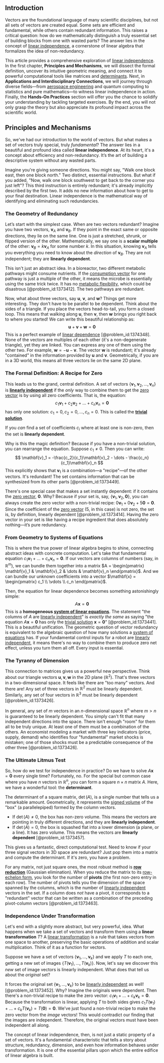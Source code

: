 ## Introduction
Vectors are the foundational language of many scientific disciplines, but not all sets of vectors are created equal. Some sets are efficient and fundamental, while others contain redundant information. This raises a critical question: how do we mathematically distinguish a truly essential set of building blocks from one with wasted parts? The answer lies in the concept of [linear independence](@article_id:153265), a cornerstone of linear algebra that formalizes the idea of non-redundancy.

This article provides a comprehensive exploration of [linear independence](@article_id:153265). In the first chapter, **Principles and Mechanisms**, we will dissect the formal definition, uncover its intuitive geometric meaning, and connect it to powerful computational tools like matrices and [determinants](@article_id:276099). Next, in **Applications and Interdisciplinary Connections**, we will journey through diverse fields—from [aerospace engineering](@article_id:268009) and quantum computing to statistics and pure mathematics—to witness linear independence in action. Finally, the **Hands-On Practices** section will offer you the chance to solidify your understanding by tackling targeted exercises. By the end, you will not only grasp the theory but also appreciate its profound impact across the scientific world.

## Principles and Mechanisms

So, we've had our introduction to the world of vectors. But what makes a set of vectors truly special, truly *fundamental*? The answer lies in a beautiful and profound idea called **linear independence**. At its heart, it's a concept about efficiency and non-redundancy. It’s the art of building a descriptive system without any wasted parts.

Imagine you're giving someone directions. You might say, "Walk one block east, then one block north." Two distinct, essential instructions. But what if you added, "Now, walk one block southwest to get back to the corner you just left"? This third instruction is entirely redundant; it's already implicitly described by the first two. It adds no new information about how to get to your final destination. Linear independence is the mathematical way of identifying and eliminating such redundancies.

### The Geometry of Redundancy

Let’s start with the simplest case. When are two vectors redundant? Imagine you have two vectors, $\mathbf{v}_A$ and $\mathbf{v}_B$. If they point in the exact same or opposite directions, they lie on the same line. One is just a stretched, shrunk, or flipped version of the other. Mathematically, we say one is a **scalar multiple** of the other: $\mathbf{v}_B = k \mathbf{v}_A$ for some number $k$. In this situation, knowing $\mathbf{v}_A$ tells you everything you need to know about the *direction* of $\mathbf{v}_B$. They are not independent; they are **linearly dependent**.

This isn't just an abstract idea. In a bioreactor, two different metabolic pathways might consume nutrients. If the [consumption vector](@article_id:189264) for one pathway is just a multiple of the other, it means the microbe is essentially using the same trick twice. It has no [metabolic flexibility](@article_id:154098), which could be disastrous [@problem_id:1373412]. The two pathways are redundant.

Now, what about three vectors, say $\mathbf{u}$, $\mathbf{v}$, and $\mathbf{w}$? Things get more interesting. They don't have to be parallel to be dependent. Think about the sides of a triangle. If you place the vectors head-to-tail, you form a closed loop. This means that walking along $\mathbf{u}$, then $\mathbf{v}$, then $\mathbf{w}$ brings you right back to where you started! We can write this beautiful relationship as:
$$ \mathbf{u} + \mathbf{v} + \mathbf{w} = \mathbf{0} $$
This is a perfect example of [linear dependence](@article_id:149144) [@problem_id:1374348]. None of the vectors are multiples of each other (it's a non-degenerate triangle), yet they are linked. You can express any one of them using the other two. For example, $\mathbf{w} = -\mathbf{u} - \mathbf{v}$. The vector $\mathbf{w}$ is redundant; it's already "contained" in the information provided by $\mathbf{u}$ and $\mathbf{v}$. Geometrically, if you are in a 3D world, this means all three vectors lie on the same 2D plane.

### The Formal Definition: A Recipe for Zero

This leads us to the grand, central definition. A set of vectors $\{\mathbf{v}_1, \mathbf{v}_2, \dots, \mathbf{v}_n\}$ is **[linearly independent](@article_id:147713)** if the *only* way to combine them to get the [zero vector](@article_id:155695) is by using all zero coefficients. That is, the equation:
$$ c_1\mathbf{v}_1 + c_2\mathbf{v}_2 + \dots + c_n\mathbf{v}_n = \mathbf{0} $$
has only one solution: $c_1 = 0, c_2 = 0, \dots, c_n = 0$. This is called the **[trivial solution](@article_id:154668)**.

If you *can* find a set of coefficients $c_i$ where at least one is non-zero, then the set is **linearly dependent**.

Why is this the magic definition? Because if you have a non-trivial solution, you can rearrange the equation. Suppose $c_1 \ne 0$. Then you can write:
$$ \mathbf{v}_1 = -\frac{c_2}{c_1}\mathbf{v}_2 - \dots - \frac{c_n}{c_1}\mathbf{v}_n $$
This explicitly shows that $\mathbf{v}_1$ is a combination—a "recipe"—of the other vectors. It's redundant! The set contains information that can be synthesized from its other parts [@problem_id:1373449].

There's one special case that makes a set instantly dependent: if it contains the [zero vector](@article_id:155695), $\mathbf{0}$. Why? Because if your set is, say, $\{\mathbf{v}_1, \mathbf{v}_2, \mathbf{0}\}$, you can always create the zero vector with a non-trivial recipe: $0\mathbf{v}_1 + 0\mathbf{v}_2 + 5\mathbf{0} = \mathbf{0}$. Since the coefficient of the [zero vector](@article_id:155695) (5, in this case) is not zero, the set is, by definition, linearly dependent [@problem_id:1373414]. Having the zero vector in your set is like having a recipe ingredient that does absolutely nothing—it’s pure redundancy.

### From Geometry to Systems of Equations

This is where the true power of linear algebra begins to shine, connecting abstract ideas with concrete computation. Let's take that fundamental equation $c_1\mathbf{v}_1 + \dots + c_n\mathbf{v}_n = \mathbf{0}$. If our vectors are columns of numbers (say, in $\mathbb{R}^m$), we can bundle them together into a matrix $A = \begin{pmatrix} \mathbf{v}_1 & \mathbf{v}_2 & \dots & \mathbf{v}_n \end{pmatrix}$. And we can bundle our unknown coefficients into a vector $\mathbf{x} = \begin{pmatrix} c_1 \\ \vdots \\ c_n \end{pmatrix}$.

Then, the equation for linear dependence becomes something astonishingly simple:
$$ A\mathbf{x} = \mathbf{0} $$
This is a **homogeneous [system of linear equations](@article_id:139922)**. The statement "the columns of $A$ are [linearly independent](@article_id:147713)" is *exactly the same* as saying "the equation $A\mathbf{x} = \mathbf{0}$ has only the [trivial solution](@article_id:154668) $\mathbf{x}=\mathbf{0}$" [@problem_id:1373441]. This is a beautiful unification. The geometric question of vector redundancy is equivalent to the algebraic question of how many solutions a [system of equations](@article_id:201334) has. If your fundamental control inputs for a robot are [linearly independent](@article_id:147713), it means there's no way to combine them to produce zero net effect, unless you turn them all off. Every input is essential.

### The Tyranny of Dimension

This connection to matrices gives us a powerful new perspective. Think about our triangle vectors $\mathbf{u}, \mathbf{v}, \mathbf{w}$ in the 2D plane ($\mathbb{R}^2$). That's three vectors in a two-dimensional space. It feels like there are "too many" vectors. And there are! Any set of three vectors in $\mathbb{R}^2$ must be linearly dependent. Similarly, any set of four vectors in $\mathbb{R}^3$ must be linearly dependent [@problem_id:1373426].

In general, any set of $m$ vectors in an $n$-dimensional space $\mathbb{R}^n$ where $m > n$ is guaranteed to be linearly dependent. You simply can't fit that many independent directions into the space. There isn't enough "room" for them all to be truly unique. At least one of them must be a combination of the others. An economist modeling a market with three key indicators (price, supply, demand) who identifies four "fundamental" market shocks is mistaken; one of those shocks must be a predictable consequence of the other three [@problem_id:1373426].

### The Ultimate Litmus Test

So, how do we test for independence in practice? Do we have to solve $A\mathbf{x}=\mathbf{0}$ every single time? Fortunately, no. For the special but common case where you have $n$ vectors in $\mathbb{R}^n$, you can form a square $n \times n$ matrix $A$. Here, we have a wonderful tool: the **determinant**.

The determinant of a square matrix, $\det(A)$, is a single number that tells us a remarkable amount. Geometrically, it represents the [signed volume](@article_id:149434) of the "box" (a parallelepiped) formed by the column vectors.
- If $\det(A) \ne 0$, the box has non-zero volume. This means the vectors are pointing in truly different directions, and they are **linearly independent**.
- If $\det(A) = 0$, the box is squashed flat into a lower dimension (a plane, or a line). It has zero volume. This means the vectors are **linearly dependent** [@problem_id:1373457].

This gives us a fantastic, direct computational test. Need to know if your three signal vectors in 3D space are redundant? Just pop them into a matrix and compute the determinant. If it's zero, you have a problem.

For any matrix, not just square ones, the most robust method is **[row reduction](@article_id:153096)** (Gaussian elimination). When you reduce the matrix to its [row-echelon form](@article_id:199492), you look for the number of **pivots** (the first non-zero entry in each row). The number of pivots tells you the dimension of the space spanned by the columns, which is the number of [linearly independent](@article_id:147713) vectors in the set. If a column does *not* have a pivot, it corresponds to a "redundant" vector that can be written as a combination of the preceding pivot-column vectors [@problem_id:1373463].

### Independence Under Transformation

Let's end with a slightly more abstract, but very powerful, idea. What happens when we take a set of vectors and transform them using a **linear transformation** $T$? A [linear transformation](@article_id:142586) is a rule that takes vectors from one space to another, preserving the basic operations of addition and scalar multiplication. Think of it as a function for vectors.

Suppose we have a set of vectors $\{\mathbf{v}_1, \dots, \mathbf{v}_k\}$ and we apply $T$ to each one, getting a new set of images $\{T(\mathbf{v}_1), \dots, T(\mathbf{v}_k)\}$. Now, let's say we discover this *new* set of image vectors is linearly independent. What does that tell us about the *original* set?

It forces the original set $\{\mathbf{v}_1, \dots, \mathbf{v}_k\}$ to be [linearly independent](@article_id:147713) as well! [@problem_id:1373452]. Why? Imagine the originals were dependent. Then there's a non-trivial recipe to make the zero vector: $c_1\mathbf{v}_1 + \dots + c_k\mathbf{v}_k = \mathbf{0}$. Because the transformation is linear, applying $T$ to both sides gives $c_1T(\mathbf{v}_1) + \dots + c_k T(\mathbf{v}_k) = T(\mathbf{0}) = \mathbf{0}$. We've just found a non-trivial recipe to make the zero vector from the *image* vectors! This would contradict our finding that the images are independent. Therefore, the original vectors must have been independent all along.

The concept of linear independence, then, is not just a static property of a set of vectors. It's a fundamental characteristic that tells a story about structure, redundancy, dimension, and even how information behaves under transformation. It is one of the essential pillars upon which the entire edifice of linear algebra is built.